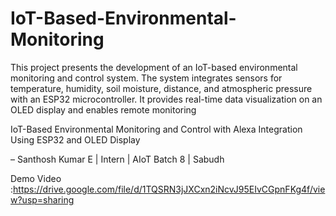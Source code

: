 # IoT-Based-Environmental-Monitoring
This project presents the development of an IoT-based environmental monitoring and control system. The system integrates sensors for temperature, humidity, soil moisture, distance, and atmospheric pressure with an ESP32 microcontroller. It provides real-time data visualization on an OLED display and enables remote monitoring 

IoT-Based Environmental Monitoring and Control with Alexa Integration Using ESP32 and OLED Display

– Santhosh Kumar E | Intern | AIoT Batch 8 | Sabudh

Demo Video :https://drive.google.com/file/d/1TQSRN3jJXCxn2iNcvJ95EIvCGpnFKg4f/view?usp=sharing
